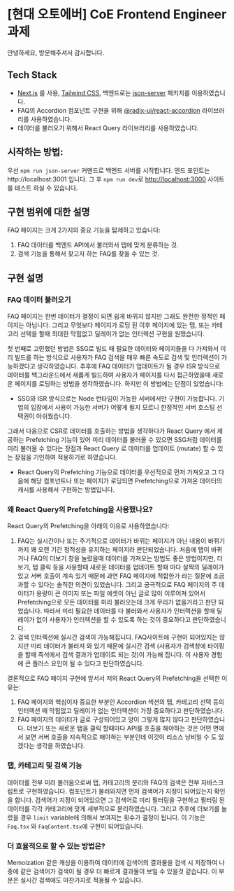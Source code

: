 # [현대 오토에버] CoE Frontend Engineer 과제

안녕하세요, 방문해주셔서 감사합니다.

## Tech Stack

- [Next.js](https://nextjs.org) 를 사용, [Tailwind CSS](https://tailwindcss.com), 백엔드로는 [json-server](https://github.com/typicode/json-server) 페키지를 이용하였습니다.
- FAQ의 Accordion 컴포넌트 구현을 위해 [@radix-ui/react-accordion](https://www.radix-ui.com/primitives/docs/components/accordion) 라이브러리를 사용하였습니다.
- 데이터를 불러오기 위해서 React Query 라이브러리를 사용하였습니다.

## 시작하는 방법:

우선 `npm run json-server` 커멘드로 백엔드 서버를 시작합니다. 엔드 포인트는 http://localhost:3001 입니다.
그 후 `npm run dev`로 [http://localhost:3000](http://localhost:3000) 사이트를 테스트 하실 수 있습니다.

## 구현 범위에 대한 설명

FAQ 페이지는 크게 2가지의 중요 기능을 탑제하고 있습니다:

1. FAQ 데이터를 백엔드 API에서 불러와서 탭에 맞게 분류하는 것.
2. 검색 기능을 통해서 찾고자 하는 FAQ를 찾을 수 있는 것.

## 구현 설명

### FAQ 데이터 불러오기

FAQ 페이지는 한번 데이터가 결정이 되면 쉽게 바뀌지 않지만 그래도 완전한 정적인 페이지는 아닙니다. 그리고 무엇보다 페이지가 로딩 된 이후 페이지에 있는 탭, 또는 카테고리 선택을 할때 최대한 막힘없고 딜레이가 없는 인터렉션 구현을 원했습니다.

첫 번째로 고민했던 방법은 SSG로 빌드 때 필요한 데이터와 페이지들을 다 가져와서 미리 빌드를 하는 방식으로 사용자가 FAQ 검색을 매우 빠른 속도로 검색 및 인터렉션이 가능하겠다고 생각하였습니다. 추후에 FAQ 데이터가 업데이트가 될 경우 ISR 방식으로 데이터를 백그라운드에서 새롭게 빌드하여 사용자가 페이지를 다시 접근하였을때 새로운 페이지를 로딩하는 방법을 생각하였습니다. 하지만 이 방법에는 단점이 있었습니다:

- SSG와 ISR 방식으로는 Node 런타임이 가능한 서버에서만 구현이 가능합니다. 기업의 입장에서 사용이 가능한 서버가 어떻게 될지 모르니 한정적인 서버 호스팅 선택권이 아쉬웠습니다.

그래서 다음으로 CSR로 데이터를 호출하는 방법을 생각하다가 React Query 에서 제공하는 Prefetching 기능이 있어 미리 데이터를 불러올 수 있으면 SSG처럼 데이터를 미리 불러올 수 있다는 장점과 React Query 로 데이터를 업데이트 (mutate) 할 수 있는 장점을 기인하여 적용하기로 하였습니다.

- React Query의 Prefetching 기능으로 데이터를 우선적으로 먼저 가져오고 그 다음에 해당 컴포넌트나 또는 페이지가 로딩되면 Prefetching으로 가져온 데이터의 캐시를 사용해서 구현하는 방법입니다.

### 왜 React Query의 Prefetching을 사용했나요?

React Query의 Prefetching을 아래의 이유로 사용하였습니다:

1. FAQ는 실시간이나 또는 주기적으로 데이터가 바뀌는 페이지가 아닌 내용이 바뀌기까지 꽤 오랜 기간 정적성을 유지하는 페이지라 판단되었습니다. 처음에 탭이 바뀌거나 FAQ의 더보기 창을 눌렀을때 데이터를 가져오는 방법도 좋은 방법이지만, 더보기, 탭 클릭 등을 사용할때 새로운 데이터를 업데이트 할때 마다 살짝의 딜레이가 있고 서버 호출이 계속 있기 때문에 과연 FAQ 페이지에 적합한가 라는 질문에 조금 과할 수 있다는 솔직한 의견이 있었습니다. 그리고 궁극적으로 FAQ 페이지의 주 데이터가 용량이 큰 이미지 또는 파일 에셋이 아닌 글로 많이 이루어져 있어서 Prefetching으로 모든 데이터를 미리 불러오는데 크게 무리가 없을거라고 판단 되었습니다. 따라서 미리 필요한 데이터를 다 불러와서 사용자가 인터렉션을 할때 딜레이가 없이 사용자가 인터렉션을 할 수 있도록 하는 것이 중요하다고 판단하였습니다.
2. 검색 인터렉션에 실시간 검색이 가능해집니다. FAQ사이트에 구현이 되어있지는 않지만 미리 데이터가 불러져 와 있기 때문에 실시간 검색 (사용자가 검색창에 타이핑을 할때 즉석에서 검색 결과가 업데이트 되는 것)이 가능해 집니다. 이 사용자 경험에 큰 플러스 요인이 될 수 있다고 판단하였습니다.

결론적으로 FAQ 페이지 구현에 앞서서 저의 React Query의 Prefetching을 선택한 이유는:

1. FAQ 페이지의 핵심이자 중요한 부분인 Accordion 섹션의 탭, 카테고리 선택 등의 인터렉션 때 막힘없고 딜레이가 없는 인터렉션이 가장 중요하다고 판단하였습니다.
2. FAQ 페이지의 데이터가 글로 구성되어있고 양이 그렇게 많지 않다고 판단하였습니다. 더보기 또는 새로운 탭을 클릭 할때마다 API를 호출을 해야하는 것은 어떤 면에서 보면 서버 호출을 지속적으로 해야하는 부분인데 이것이 리소스 낭비일 수 도 있겠다는 생각을 하였습니다.

### 탭, 카테고리 및 검색 기능

데이터를 전부 미리 불러옴으로써 탭, 카테고리의 분리와 FAQ의 검색은 전부 자바스크립트로 구현하였습니다. 컴포넌트가 불러와지면 먼저 검색어가 지정이 되어있는지 확인을 합니다. 검색어가 지정이 되어있으면 그 검색어로 미리 필터링을 구현하고 필터링 된 데이터를 각각 카테고리에 맞게 세부적으로 분리하였습니다. 그리고 추후에 더보기를 눌렀을 경우 `limit` variable에 의해서 보여지는 횟수가 결정이 됩니다. 이 기능은 `Faq.tsx` 와 `FaqContent.tsx`에 구현이 되어있습니다.

### 더 효율적으로 할 수 있는 방법은?

Memoization 같은 캐싱을 이용하여 데이터에 검색어의 결과물을 검색 시 저장하여 나중에 같은 검색어가 검색이 될 경우 더 빠르게 결과물이 보일 수 있을것 같습니다. 이 부분은 실시간 검색에도 마찬가지로 적용될 수 있습니다.
